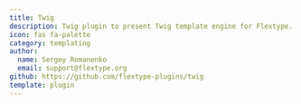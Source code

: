 ```yaml
---
title: Twig
description: Twig plugin to present Twig template engine for Flextype.
icon: fas fa-palette
category: templating
author:
  name: Sergey Romanenko
  email: support@flextype.org
github: https://github.com/flextype-plugins/twig
template: plugin
---
```



